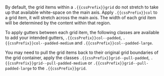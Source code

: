 By default, the grid items within a `.{{cssPrefix}}grid` do not stretch to take up that available white-space on the main axis. Apply `.{{cssPrefix}}col` to a grid item, it will stretch across the main axis. The width of each grid item will be determined by the content within that region.

To apply gutters between each grid item, the following classes are available to add your intended gutters, `.{{cssPrefix}}col--padded`, `.{{cssPrefix}}col--padded-medium` and `.{{cssPrefix}}col--padded-large`.

You may need to pull the grid items back to their original grid boundaries of the grid container, apply the classes `.{{cssPrefix}}grid--pull-padded`, `.{{cssPrefix}}grid--pull-padded-medium` or `.{{cssPrefix}}grid--pull-padded-large` to the `.{{cssPrefix}}grid`.

